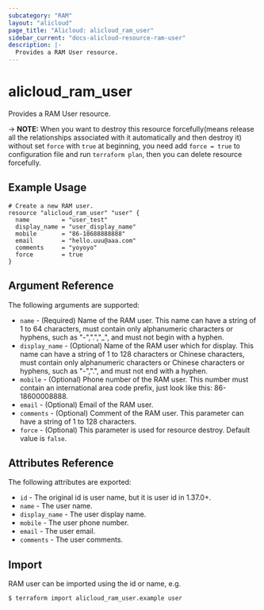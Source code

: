 ```yaml
---
subcategory: "RAM"
layout: "alicloud"
page_title: "Alicloud: alicloud_ram_user"
sidebar_current: "docs-alicloud-resource-ram-user"
description: |-
  Provides a RAM User resource.
---
```


# alicloud\_ram\_user

Provides a RAM User resource.

-> **NOTE:** When you want to destroy this resource forcefully(means release all the relationships associated with it automatically and then destroy it) without set `force`  with `true` at beginning, you need add `force = true` to configuration file and run `terraform plan`, then you can delete resource forcefully.

## Example Usage

```
# Create a new RAM user.
resource "alicloud_ram_user" "user" {
  name         = "user_test"
  display_name = "user_display_name"
  mobile       = "86-18688888888"
  email        = "hello.uuu@aaa.com"
  comments     = "yoyoyo"
  force        = true
}
```
## Argument Reference

The following arguments are supported:

* `name` - (Required) Name of the RAM user. This name can have a string of 1 to 64 characters, must contain only alphanumeric characters or hyphens, such as "-",".","_", and must not begin with a hyphen.
* `display_name` - (Optional) Name of the RAM user which for display. This name can have a string of 1 to 128 characters or Chinese characters, must contain only alphanumeric characters or Chinese characters or hyphens, such as "-",".", and must not end with a hyphen.
* `mobile` - (Optional) Phone number of the RAM user. This number must contain an international area code prefix, just look like this: 86-18600008888.
* `email` - (Optional) Email of the RAM user.
* `comments` - (Optional) Comment of the RAM user. This parameter can have a string of 1 to 128 characters.
* `force` - (Optional) This parameter is used for resource destroy. Default value is `false`.

## Attributes Reference

The following attributes are exported:

* `id` - The original id is user name, but it is user id in 1.37.0+.
* `name` - The user name.
* `display_name` - The user display name.
* `mobile` - The user phone number.
* `email` - The user email.
* `comments` - The user comments.

## Import

RAM user can be imported using the id or name, e.g.

```
$ terraform import alicloud_ram_user.example user
```

